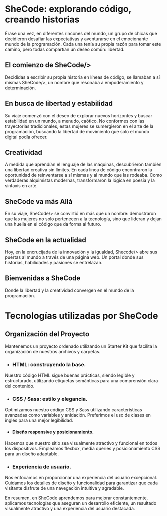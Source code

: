 # SheCode: explorando código, creando historias

Érase una vez, en diferentes rincones del mundo, un grupo de chicas que decidieron desafiar las expectativas y aventurarse en el emocionante mundo de la programación. Cada una tenía su propia razón para tomar este camino, pero todas compartían un deseo común: libertad.

## El comienzo de SheCode/>

Decididas a escribir su propia historia en líneas de código, se llamaban a sí mismas SheCode/>, un nombre que resonaba a empoderamiento y determinación.

## En busca de libertad y estabilidad

Su viaje comenzó con el deseo de explorar nuevos horizontes y buscar estabilidad en un mundo, a menudo, caótico. No conformes con las trayectorias tradicionales, estas mujeres se sumergieron en el arte de la programación, buscando la libertad de movimiento que solo el mundo digital podía ofrecer.

## Creatividad

A medida que aprendían el lenguaje de las máquinas, descubrieron también una libertad creativa sin límites. En cada línea de código encontraron la oportunidad de reinventarse a sí mismas y al mundo que las rodeaba. Como verdaderas alquimistas modernas, transformaron la lógica en poesía y la sintaxis en arte.

## SheCode va más Allá

En su viaje, SheCode/> se convirtió en más que un nombre: demostraron que las mujeres no solo pertenecen a la tecnología, sino que lideran y dejan una huella en el código que da forma al futuro.

## SheCode en la actualidad

Hoy, en la encrucijada de la innovación y la igualdad, Shecode/> abre sus puertas al mundo a través de una página web. Un portal donde sus historias, habilidades y pasiones se entrelazan.

## Bienvenidas a SheCode

Donde la libertad y la creatividad convergen en el mundo de la programación.

# Tecnologías utilizadas por SheCode

## Organización del Proyecto

Mantenemos un proyecto ordenado utilizando un Starter Kit que facilita la organización de nuestros archivos y carpetas.

- ### HTML: construyendo la base.

Nuestro código HTML sigue buenas prácticas, siendo legible y estructurado, utilizando etiquetas semánticas para una comprensión clara del contenido.

- ### CSS / Sass: estilo y elegancia.

Optimizamos nuestro código CSS y Sass utilizando características avanzadas como variables y anidación. Preferimos el uso de clases en inglés para una mejor legibilidad.

- #### Diseño responsive y posicionamiento.

Hacemos que nuestro sitio sea visualmente atractivo y funcional en todos los dispositivos. Empleamos flexbox, media queries y posicionamiento CSS para un diseño adaptable.

- ### Experiencia de usuario.

Nos enfocamos en proporcionar una experiencia del usuario excepcional. Cuidamos los detalles de diseño y funcionalidad para garantizar que cada visitante disfrute de una navegación intuitiva y agradable.

En resumen, en SheCode aprendemos para mejorar constantemente, aplicamos tecnologías que aseguran un desarrollo eficiente, un resultado visualmente atractivo y una experiencia del usuario destacada.
